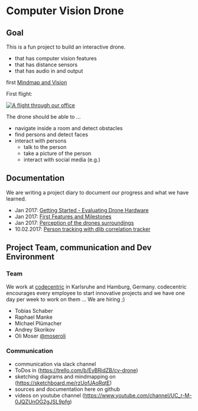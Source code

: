 # Computer Vision Drone

## Goal

This is a fun project to build an interactive drone. 

* that has computer vision features
* that has distance sensors
* that has audio in and output

first [Mindmap and Vision](media/Teamboard%20CV%20Drone.png)

First flight:

[![A flight through our office](http://img.youtube.com/vi/rimVxTH05QE/0.jpg)](http://www.youtube.com/watch?v=rimVxTH05QE)

The drone should be able to ...

* navigate inside a room and detect obstacles 
* find persons and detect faces
* interact with persons
  * talk to the person
  * take a picture of the person
  * interact with social media (e.g.) 
  
## Documentation

We are writing a project diary to document our progress and what we have learned.
 
* Jan 2017: [Getting Started - Evaluating Drone Hardware](doc/drone_hardware_evaluation.md)
* Jan 2017: [First Features and Milestones](doc/cv-drone-features-milestone.md)
* Jan 2017: [Perception of the drones surroundings](doc/research-perceive-surroundings.md)
* 10.02.2017: [Person tracking with dlib correlation tracker](doc/person-tracking-with-dlib-correlation-tracker.md)

## Project Team, communication and Dev Environment

### Team

We work at [codecentric](https://www.codecentric.de/) in Karlsruhe and Hamburg, Germany. codecentric encourages every employee to start innovative projects and we have one day per week to work on them ... We are hiring ;)

* Tobias Schaber 
* Raphael Manke 
* Michael Plümacher
* Andrey Skorikov
* Oli Moser [@moseroli](https://twitter.com/moseroli)

### Communication

* communication via slack channel
* ToDos in (https://trello.com/b/EyBRidZB/cv-drone)
* sketching diagrams and mindmapping on (https://sketchboard.me/rzUofJAoRqtE)
* sources and documentation here on github
* videos on youtube channel (https://www.youtube.com/channel/UC_r-M-0JQZUnOG2gJSL9pfg)



